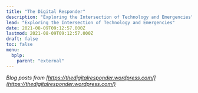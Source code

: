 ```yaml
---
title: "The Digital Responder"
description: "Exploring the Intersection of Technology and Emergencies"
lead: "Exploring the Intersection of Technology and Emergencies"
date: 2021-08-09T09:12:57.000Z
lastmod: 2021-08-09T09:12:57.000Z
draft: false
toc: false
menu:
  bplp:
    parent: "external"
---
```


*Blog posts from [https://thedigitalresponder.wordpress.com/](https://thedigitalresponder.wordpress.com/)*

&nbsp;  